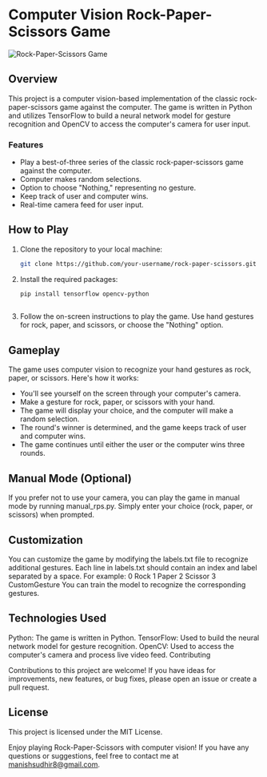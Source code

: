# Computer Vision Rock-Paper-Scissors Game

![Rock-Paper-Scissors Game](game_screenshot.png)

## Overview

This project is a computer vision-based implementation of the classic rock-paper-scissors game against the computer. The game is written in Python and utilizes TensorFlow to build a neural network model for gesture recognition and OpenCV to access the computer's camera for user input.

### Features

- Play a best-of-three series of the classic rock-paper-scissors game against the computer.
- Computer makes random selections.
- Option to choose "Nothing," representing no gesture.
- Keep track of user and computer wins.
- Real-time camera feed for user input.

## How to Play

1. Clone the repository to your local machine:

   ```bash
   git clone https://github.com/your-username/rock-paper-scissors.git
   
2. Install the required packages:
   ```bash
   pip install tensorflow opencv-python
  
3. Follow the on-screen instructions to play the game. Use hand gestures for rock, paper, and scissors, or choose the "Nothing" option.

## Gameplay

The game uses computer vision to recognize your hand gestures as rock, paper, or scissors. Here's how it works:

- You'll see yourself on the screen through your computer's camera.
- Make a gesture for rock, paper, or scissors with your hand.
- The game will display your choice, and the computer will make a random selection.
- The round's winner is determined, and the game keeps track of user and computer wins.
- The game continues until either the user or the computer wins three rounds.

## Manual Mode (Optional)

If you prefer not to use your camera, you can play the game in manual mode by running manual_rps.py. Simply enter your choice (rock, paper, or scissors) when prompted.

## Customization

You can customize the game by modifying the labels.txt file to recognize additional gestures. Each line in labels.txt should contain an index and label separated by a space. For example:
    0 Rock
    1 Paper
    2 Scissor
    3 CustomGesture
You can train the model to recognize the corresponding gestures.

## Technologies Used

Python: The game is written in Python.
TensorFlow: Used to build the neural network model for gesture recognition.
OpenCV: Used to access the computer's camera and process live video feed.
Contributing

Contributions to this project are welcome! If you have ideas for improvements, new features, or bug fixes, please open an issue or create a pull request.

## License

This project is licensed under the MIT License.

Enjoy playing Rock-Paper-Scissors with computer vision! If you have any questions or suggestions, feel free to contact me at manishsudhir8@gmail.com.










